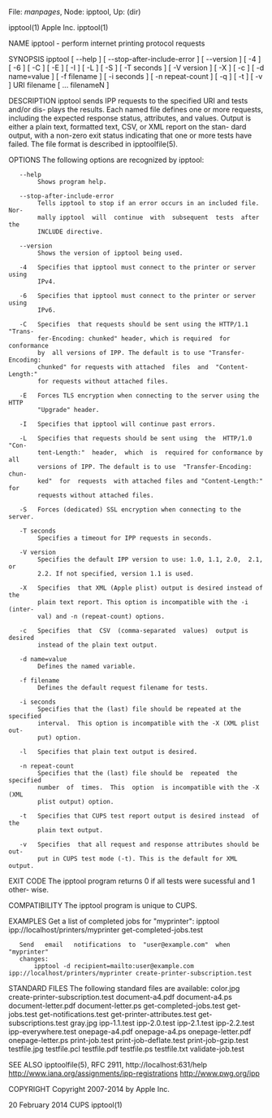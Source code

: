 File: *manpages*,  Node: ipptool,  Up: (dir)

ipptool(1)                        Apple Inc.                        ipptool(1)



NAME
       ipptool - perform internet printing protocol requests

SYNOPSIS
       ipptool  [ --help ] [ --stop-after-include-error ] [ --version ] [ -4 ]
       [ -6 ] [ -C ] [ -E ] [ -I ] [ -L ] [ -S ] [ -T seconds ] [ -V version ]
       [  -X  ]  [  -c ] [ -d name=value ] [ -f filename ] [ -i seconds ] [ -n
       repeat-count ] [ -q ] [ -t ] [ -v ] URI filename [ ... filenameN ]

DESCRIPTION
       ipptool sends IPP requests to the specified URI and tests  and/or  dis-
       plays  the  results.  Each  named  file  defines  one or more requests,
       including the expected response status, attributes, and values.  Output
       is either a plain text, formatted text, CSV, or XML report on the stan-
       dard output, with a non-zero exit status indicating that  one  or  more
       tests have failed. The file format is described in ipptoolfile(5).

OPTIONS
       The following options are recognized by ipptool:

       --help
            Shows program help.

       --stop-after-include-error
            Tells ipptool to stop if an error occurs in an included file. Nor-
            mally ipptool  will  continue  with  subsequent  tests  after  the
            INCLUDE directive.

       --version
            Shows the version of ipptool being used.

       -4   Specifies that ipptool must connect to the printer or server using
            IPv4.

       -6   Specifies that ipptool must connect to the printer or server using
            IPv6.

       -C   Specifies  that requests should be sent using the HTTP/1.1 "Trans-
            fer-Encoding: chunked" header, which is required  for  conformance
            by  all versions of IPP. The default is to use "Transfer-Encoding:
            chunked" for requests with attached  files  and  "Content-Length:"
            for requests without attached files.

       -E   Forces TLS encryption when connecting to the server using the HTTP
            "Upgrade" header.

       -I   Specifies that ipptool will continue past errors.

       -L   Specifies that requests should be sent using  the  HTTP/1.0  "Con-
            tent-Length:"  header,  which  is  required for conformance by all
            versions of IPP. The default is to use  "Transfer-Encoding:  chun-
            ked"  for  requests  with attached files and "Content-Length:" for
            requests without attached files.

       -S   Forces (dedicated) SSL encryption when connecting to the server.

       -T seconds
            Specifies a timeout for IPP requests in seconds.

       -V version
            Specifies the default IPP version to use: 1.0, 1.1, 2.0,  2.1,  or
            2.2. If not specified, version 1.1 is used.

       -X   Specifies  that XML (Apple plist) output is desired instead of the
            plain text report. This option is incompatible with the -i (inter-
            val) and -n (repeat-count) options.

       -c   Specifies  that  CSV  (comma-separated  values)  output is desired
            instead of the plain text output.

       -d name=value
            Defines the named variable.

       -f filename
            Defines the default request filename for tests.

       -i seconds
            Specifies that the (last) file should be repeated at the specified
            interval.  This option is incompatible with the -X (XML plist out-
            put) option.

       -l   Specifies that plain text output is desired.

       -n repeat-count
            Specifies that the (last) file should be  repeated  the  specified
            number  of  times.  This  option  is incompatible with the -X (XML
            plist output) option.

       -t   Specifies that CUPS test report output is desired instead  of  the
            plain text output.

       -v   Specifies  that all request and response attributes should be out-
            put in CUPS test mode (-t). This is the default for XML output.

EXIT CODE
       The ipptool program returns 0 if all tests were sucessful and 1  other-
       wise.

COMPATIBILITY
       The ipptool program is unique to CUPS.

EXAMPLES
       Get a list of completed jobs for "myprinter":
           ipptool ipp://localhost/printers/myprinter get-completed-jobs.test

       Send   email   notifications  to  "user@example.com"  when  "myprinter"
       changes:
           ipptool -d recipient=mailto:user@example.com         ipp://localhost/printers/myprinter create-printer-subscription.test

STANDARD FILES
       The following standard files are available:
           color.jpg
           create-printer-subscription.test
           document-a4.pdf
           document-a4.ps
           document-letter.pdf
           document-letter.ps
           get-completed-jobs.test
           get-jobs.test
           get-notifications.test
           get-printer-attributes.test
           get-subscriptions.test
           gray.jpg
           ipp-1.1.test
           ipp-2.0.test
           ipp-2.1.test
           ipp-2.2.test
           ipp-everywhere.test
           onepage-a4.pdf
           onepage-a4.ps
           onepage-letter.pdf
           onepage-letter.ps
           print-job.test
           print-job-deflate.test
           print-job-gzip.test
           testfile.jpg
           testfile.pcl
           testfile.pdf
           testfile.ps
           testfile.txt
           validate-job.test

SEE ALSO
       ipptoolfile(5), RFC 2911,
       http://localhost:631/help
       http://www.iana.org/assignments/ipp-registrations
       http://www.pwg.org/ipp

COPYRIGHT
       Copyright 2007-2014 by Apple Inc.



20 February 2014                     CUPS                           ipptool(1)
